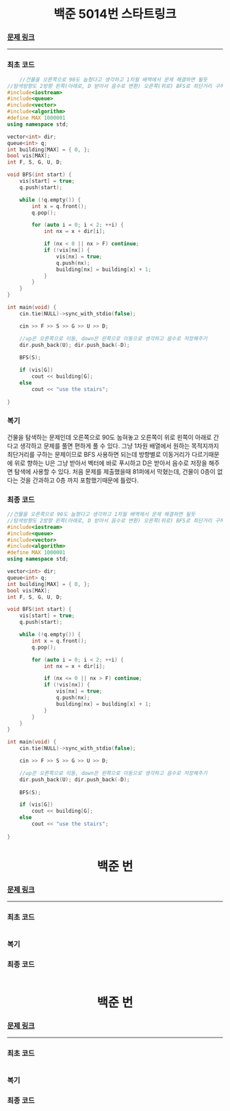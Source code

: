 <h1 align = "center">백준 5014번 스타트링크</h1>

### [문제 링크](https://www.acmicpc.net/problem/5014 "5014번 스타트링크")
---

### 최초 코드

```cpp
    //건물을 오른쪽으로 90도 눕혔다고 생각하고 1차월 배역에서 문제 해결하면 될듯 
//탐색방향도 2방향 왼쪽(아래로, D 받아서 음수로 변환) 오른쪽(위로) BFS로 최단거리 구하듯이 하면 될것 같다.
#include<iostream>
#include<queue>
#include<vector>
#include<algorithm>
#define MAX 1000001
using namespace std;

vector<int> dir;
queue<int> q;
int building[MAX] = { 0, };
bool vis[MAX];
int F, S, G, U, D;

void BFS(int start) {
	vis[start] = true;
	q.push(start);

	while (!q.empty()) {
		int x = q.front();
		q.pop();

		for (auto i = 0; i < 2; ++i) {
			int nx = x + dir[i];

			if (nx < 0 || nx > F) continue;
			if (!vis[nx]) {
				vis[nx] = true;
				q.push(nx);
				building[nx] = building[x] + 1;
			}
		}
	}
}

int main(void) {
	cin.tie(NULL)->sync_with_stdio(false);

	cin >> F >> S >> G >> U >> D;

	//up은 오른쪽으로 이동, down은 왼쪽으로 이동으로 생각하고 음수로 저장해주기
	dir.push_back(U); dir.push_back(-D);
	
	BFS(S);

	if (vis[G])
		cout << building[G];
	else
		cout << "use the stairs";
	
}
```

### 복기
건물을 탐색하는 문제인데 오른쪽으로 90도 눕혀놓고 오른쪽이 위로 왼쪽이 아래로 간다고 생각하고 문제를 풀면 편하게 풀 수 있다. 그냥 1차원 배열에서 원하는 목적지까지 최단거리를 구하는 문제이므로 BFS 사용하면 되는데 방향별로 이동거리가 다르기때문에 위로 향하는 U은 그냥 받아서 벡터에 바로 푸시하고 D은 받아서 음수로 저장을 해주면 탐색에 사용할 수 있다. 처음 문제를 제출했을때 81퍼에서 막혔는데, 건물이 0층이 없다는 것을 간과하고 0층 까지 포함했기때문에 틀렸다.


### 최종 코드
```cpp
//건물을 오른쪽으로 90도 눕혔다고 생각하고 1차월 배역에서 문제 해결하면 될듯 
//탐색방향도 2방향 왼쪽(아래로, D 받아서 음수로 변환) 오른쪽(위로) BFS로 최단거리 구하듯이 하면 될것 같다.
#include<iostream>
#include<queue>
#include<vector>
#include<algorithm>
#define MAX 1000001
using namespace std;

vector<int> dir;
queue<int> q;
int building[MAX] = { 0, };
bool vis[MAX];
int F, S, G, U, D;

void BFS(int start) {
	vis[start] = true;
	q.push(start);

	while (!q.empty()) {
		int x = q.front();
		q.pop();

		for (auto i = 0; i < 2; ++i) {
			int nx = x + dir[i];

			if (nx <= 0 || nx > F) continue;
			if (!vis[nx]) {
				vis[nx] = true;
				q.push(nx);
				building[nx] = building[x] + 1;
			}
		}
	}
}

int main(void) {
	cin.tie(NULL)->sync_with_stdio(false);

	cin >> F >> S >> G >> U >> D;

	//up은 오른쪽으로 이동, down은 왼쪽으로 이동으로 생각하고 음수로 저장해주기
	dir.push_back(U); dir.push_back(-D);
	
	BFS(S);

	if (vis[G])
		cout << building[G];
	else
		cout << "use the stairs";
	
}
```

<h1 align = "center">백준 번 </h1>

### [문제 링크](https://www.acmicpc.net/problem/ "")
---

### 최초 코드

```cpp

```

### 복기

### 최종 코드
```cpp

```

<h1 align = "center">백준 번 </h1>

### [문제 링크](https://www.acmicpc.net/problem/ "")
---

### 최초 코드

```cpp

```

### 복기

### 최종 코드
```cpp

```
